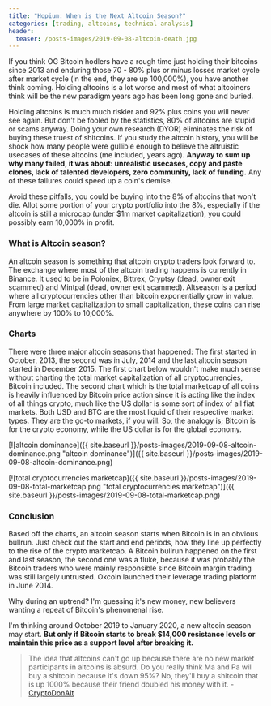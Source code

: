 ```yaml
---
title: "Hopium: When is the Next Altcoin Season?"
categories: [trading, altcoins, technical-analysis]
header:
  teaser: /posts-images/2019-09-08-altcoin-death.jpg
---
```


If you think OG Bitcoin hodlers have a rough time just holding their bitcoins since 2013 and enduring those 70 - 80% plus or minus losses market cycle after
market cycle (in the end, they are up 100,000%), you have another think coming. Holding altcoins is a lot worse and most of what altcoiners think will be 
the new paradigm years ago has been long gone and buried. 

Holding altcoins is much much riskier and 92% plus coins you will never see again. But don't be fooled by the statistics, 80% of altcoins are stupid or scams anyway.
Doing your own research (DYOR) eliminates the risk of buying these truest of shitcoins. If you study the altcoin history, you will be shock how many people
were gullible enough to believe the altruistic usecases of these altcoins (me included, years ago). **Anyway to sum up why many failed, it was about: unrealistic
usecases, copy and paste clones, lack of talented developers, zero community, lack of funding.** Any of these failures could speed up a coin's demise.

Avoid these pitfalls, you could be buying into the 8% of altcoins that won't die. Allot some portion of your crypto portfolio into the 8%, especially if the 
altcoin is still a microcap (under $1m market capitalization), you could possibly earn 10,000% in profit.

### What is Altcoin season?

An altcoin season is something that altcoin crypto traders look forward to. The exchange where most of the altcoin trading happens is currently in Binance. 
It used to be in Poloniex, Bittrex, Cryptsy (dead, owner exit scammed) and Mintpal (dead, owner exit scammed). Altseason is a period where all cryptocurrencies
other than bitcoin exponentially grow in value. From large market capitalization to small capitalization, these coins can rise anywhere by 100% to 10,000%.

### Charts

There were three major altcoin seasons that happened: The first started in October, 2013, the second was in July, 2014 and the last altcoin season started in
December 2015. The first chart below wouldn't make much sense without charting the total market capitalization of all cryptocurrencies, Bitcoin included.
The second chart which is the total marketcap of all coins is heavily influenced by Bitcoin price action since it is acting like the index of all things 
crypto, much like the US dollar is some sort of index of all fiat markets. Both USD and BTC are the most liquid of their respective market types. They are the
go-to markets, if you will. So, the analogy is; Bitcoin is for the crypto economy, while the US dollar is for the global economy.

[![altcoin dominance]({{ site.baseurl }}/posts-images/2019-09-08-altcoin-dominance.png "altcoin dominance")]({{ site.baseurl }}/posts-images/2019-09-08-altcoin-dominance.png)

[![total cryptocurrencies marketcap]({{ site.baseurl }}/posts-images/2019-09-08-total-marketcap.png "total cryptocurrencies marketcap")]({{ site.baseurl }}/posts-images/2019-09-08-total-marketcap.png)

### Conclusion

Based off the charts, an altcoin season starts when Bitcoin is in an obvious bullrun. Just check out the start and end periods, how they line up perfectly to
the rise of the crypto marketcap. A Bitcoin bullrun happened on the first and last season, the second one was a fluke, because it was probably the Bitcoin 
traders who were mainly responsible since Bitcoin margin trading was still largely untrusted. Okcoin launched their leverage trading platform in June 2014. 

Why during an uptrend? I'm guessing it's new money, new believers wanting a repeat of Bitcoin's phenomenal rise.

I'm thinking around October 2019 to January 2020, a new altcoin season may start. **But only if Bitcoin starts to break $14,000 resistance levels or maintain
this price as a support level after breaking it.**

> The idea that altcoins can't go up because there are no new market participants in altcoins is absurd. Do you really think Ma and Pa will buy a shitcoin 
because it's down 95%? No, they'll buy a shitcoin that is up 1000% because their friend doubled his money with it. - [CryptoDonAlt](https://twitter.com/CryptoDonAlt/status/1170106684095815680)